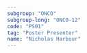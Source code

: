 ```yaml
---
subgroup: "ONCO"
subgroup-long: "ONCO-12"
code: "PS01"
tag: "Poster Presenter"
name: "Nicholas Harbour"
---
```

